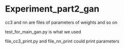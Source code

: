 # Experiment_part2_gan
cc3 and nn are files of parameters of weights and so on


test_for_main_gan.py is what we used


file_cc3_print.py and file_nn_print could print parameters
